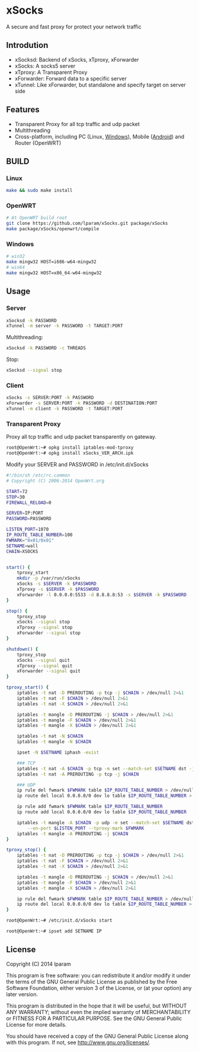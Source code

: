 xSocks
=================
A secure and fast proxy for protect your network traffic

Introdution
------------
* xSocksd: Backend of xSocks, xTproxy, xForwarder
* xSocks: A socks5 server
* xTproxy: A Transparent Proxy
* xForwarder: Forward data to a specific server
* xTunnel: Like xForwarder, but standalone and specify target on server side

Features
------------
* Transparent Proxy for all tcp traffic and udp packet
* Multithreading
* Cross-platform, including PC (Linux, [Windows](https://github.com/lparam/xSocks-windows)), Mobile ([Android](https://github.com/lparam/xSocks-android)) and Router (OpenWRT)

BUILD
------------

### Linux

```bash
make && sudo make install
```

### OpenWRT

```bash
# At OpenWRT build root
git clone https://github.com/lparam/xSocks.git package/xSocks
make package/xSocks/openwrt/compile
```

### Windows

```bash
# win32
make mingw32 HOST=i686-w64-mingw32
# win64
make mingw32 HOST=x86_64-w64-mingw32
```

Usage
------------

### Server

```bash
xSocksd -k PASSWORD
xTunnel -m server -k PASSWORD -t TARGET:PORT
```

Multithreading:
```bash
xSocksd -k PASSWORD -c THREADS
```

Stop:
```bash
xSocksd --signal stop
```

### Client

```bash
xSocks -s SERVER:PORT -k PASSWORD
xForwarder -s SERVER:PORT -k PASSWORD -d DESTINATION:PORT
xTunnel -m client -k PASSWORD -t TARGET:PORT
```

### Transparent Proxy

Proxy all tcp traffic and udp packet transparently on gateway.

```bash
root@OpenWrt:~# opkg install iptables-mod-tproxy
root@OpenWrt:~# opkg install xSocks_VER_ARCH.ipk
```

Modify your SERVER and PASSWORD in /etc/init.d/xSocks
```bash
#!/bin/sh /etc/rc.common
# Copyright (C) 2006-2014 OpenWrt.org

START=72
STOP=30
FIREWALL_RELOAD=0

SERVER=IP:PORT
PASSWORD=PASSWORD

LISTEN_PORT=1070
IP_ROUTE_TABLE_NUMBER=100
FWMARK="0x01/0x01"
SETNAME=wall
CHAIN=XSOCKS


start() {
    tproxy_start
    mkdir -p /var/run/xSocks
    xSocks -s $SERVER -k $PASSWORD
    xTproxy -s $SERVER -k $PASSWORD
    xForwarder -l 0.0.0.0:5533 -d 8.8.8.8:53 -s $SERVER -k $PASSWORD
}

stop() {
    tproxy_stop
    xSocks --signal stop
    xTproxy --signal stop
    xForwarder --signal stop
}

shutdown() {
    tproxy_stop
    xSocks --signal quit
    xTproxy --signal quit
    xForwarder --signal quit
}

tproxy_start() {
    iptables -t nat -D PREROUTING -p tcp -j $CHAIN > /dev/null 2>&1
    iptables -t nat -F $CHAIN > /dev/null 2>&1
    iptables -t nat -X $CHAIN > /dev/null 2>&1

    iptables -t mangle -D PREROUTING -j $CHAIN > /dev/null 2>&1
    iptables -t mangle -F $CHAIN > /dev/null 2>&1
    iptables -t mangle -X $CHAIN > /dev/null 2>&1

    iptables -t nat -N $CHAIN
    iptables -t mangle -N $CHAIN

    ipset -N $SETNAME iphash -exist

    ### TCP
    iptables -t nat -A $CHAIN -p tcp -m set --match-set $SETNAME dst -j REDIRECT --to-port $LISTEN_PORT
    iptables -t nat -A PREROUTING -p tcp -j $CHAIN

    ### UDP
    ip rule del fwmark $FWMARK table $IP_ROUTE_TABLE_NUMBER > /dev/null 2>&1
    ip route del local 0.0.0.0/0 dev lo table $IP_ROUTE_TABLE_NUMBER > /dev/null 2>&1

    ip rule add fwmark $FWMARK table $IP_ROUTE_TABLE_NUMBER
    ip route add local 0.0.0.0/0 dev lo table $IP_ROUTE_TABLE_NUMBER

    iptables -t mangle -A $CHAIN -p udp -m set --match-set $SETNAME dst -j TPROXY \
        --on-port $LISTEN_PORT --tproxy-mark $FWMARK
    iptables -t mangle -A PREROUTING -j $CHAIN
}

tproxy_stop() {
    iptables -t nat -D PREROUTING -p tcp -j $CHAIN > /dev/null 2>&1
    iptables -t nat -F $CHAIN > /dev/null 2>&1
    iptables -t nat -X $CHAIN > /dev/null 2>&1

    iptables -t mangle -D PREROUTING -j $CHAIN > /dev/null 2>&1
    iptables -t mangle -F $CHAIN > /dev/null 2>&1
    iptables -t mangle -X $CHAIN > /dev/null 2>&1

    ip rule del fwmark $FWMARK table $IP_ROUTE_TABLE_NUMBER > /dev/null 2>&1
    ip route del local 0.0.0.0/0 dev lo table $IP_ROUTE_TABLE_NUMBER > /dev/null 2>&1
}
```

```bash
root@OpenWrt:~# /etc/init.d/xSocks start
```

```bash
root@OpenWrt:~# ipset add SETNAME IP
```

## License

Copyright (C) 2014 lparam

This program is free software: you can redistribute it and/or modify
it under the terms of the GNU General Public License as published by
the Free Software Foundation, either version 3 of the License, or
(at your option) any later version.

This program is distributed in the hope that it will be useful,
but WITHOUT ANY WARRANTY; without even the implied warranty of
MERCHANTABILITY or FITNESS FOR A PARTICULAR PURPOSE.  See the
GNU General Public License for more details.

You should have received a copy of the GNU General Public License
along with this program. If not, see <http://www.gnu.org/licenses/>.
